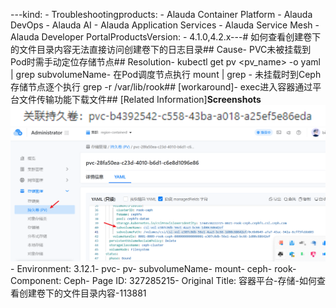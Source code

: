 ---kind:   - Troubleshootingproducts:    - Alauda Container Platform   - Alauda DevOps   - Alauda AI   - Alauda Application Services   - Alauda Service Mesh   - Alauda Developer PortalProductsVersion:   - 4.1.0,4.2.x---<!-- A type of document that involves encountering a fault, diag...it, performing root cause analysis, and providing solutions. --># 如何查看创建卷下的文件目录内容无法直接访问创建卷下的日志目录## Cause- PVC未被挂载到Pod时需手动定位存储节点## Resolution- kubectl get pv <pv_name> -o yaml | grep subvolumeName- 在Pod调度节点执行 mount | grep <subvolumeName>- 未挂载时到Ceph存储节点逐个执行 grep -r <subvolumeName> /var/lib/rook## [workaround]- exec进入容器通过平台文件传输功能下载文件## [Related Information]**Screenshots**![](assets/rong-qi-ping-tai-cun-chu-ru-he-cha-kan-chuang-jian-juan-xia-de-wen-jian-mu-lu-ne/mceclip0_1753673337359_p93hk.png)![](assets/rong-qi-ping-tai-cun-chu-ru-he-cha-kan-chuang-jian-juan-xia-de-wen-jian-mu-lu-ne/mceclip1_1753673397129_12m51.png)- Environment: 3.12.1- pvc- pv- subvolumeName- mount- ceph- rook- Component: Ceph- Page ID: 327285215- Original Title: 容器平台-存储-如何查看创建卷下的文件目录内容-113881